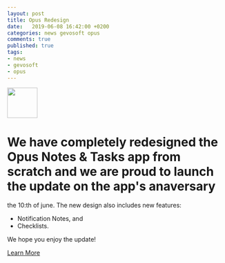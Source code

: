 ```yaml
---
layout: post
title: Opus Redesign
date:   2019-06-08 16:42:00 +0200
categories: news gevosoft opus
comments: true
published: true
tags:
- news
- gevosoft
- opus
---
```


<img src="https://opus.gevosoft.com/logo.png" style="max-height: 70px; width: 70px; height: auto;">

# We have completely redesigned the Opus Notes & Tasks app from scratch and we are proud to launch the update on the app's anaversary 
the 10:th of june. The new design also includes new features:

- Notification Notes,
and
- Checklists.

We hope you enjoy the update!

[Learn More](https://opus.gevosoft.com)
